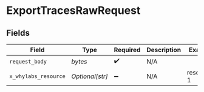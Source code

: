 # ExportTracesRawRequest


## Fields

| Field                | Type                 | Required             | Description          | Example              |
| -------------------- | -------------------- | -------------------- | -------------------- | -------------------- |
| `request_body`       | *bytes*              | :heavy_check_mark:   | N/A                  |                      |
| `x_whylabs_resource` | *Optional[str]*      | :heavy_minus_sign:   | N/A                  | resource-1           |